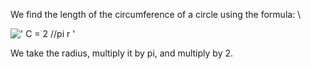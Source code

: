 We find the length of the circumference of a circle using the formula:
\\

![' C = 2 //pi r '](../dictionary/equation_images/3137.1..png)

We take the radius, multiply it by pi, and multiply by 2.
